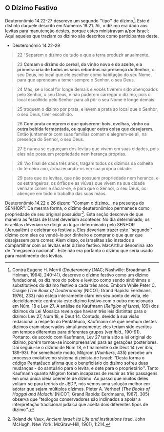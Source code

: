 ## O Dízimo Festivo ##

Deuteronômio 14.22-27 descreve um segundo ''tipo'' de dízimo[^59].  Este é distinto daquele descrito em Números 18.21.  Ali, o dízimo era dado aos levitas para manutenção destes, porque estes ministravam a/por Israel; Aqui aqueles que traziam os dízimo são descritos como participantes deste. 

* Deuteronômio 14.22-29

> 22 “Separem o dízimo de tudo o que a terra produzir anualmente. 

> 23 **Comam o dízimo do cereal, do vinho novo e do azeite, e a primeira cria de todos os seus rebanhos na presença do Senhor**, o seu Deus, no local que ele escolher como habitação do seu Nome, para que aprendam a temer sempre o Senhor, o seu Deus. 

> 24 Mas, se o local for longe demais e vocês tiverem sido abençoados pelo Senhor, o seu Deus, e não puderem carregar o dízimo, pois o local escolhido pelo Senhor para ali pôr o seu Nome é longe demais. 

> 25 troquem o dízimo por prata, e levem a prata ao local que o Senhor, o seu Deus, tiver escolhido. 

> 26 **Com prata comprem o que quiserem: bois, ovelhas, vinho ou outra bebida fermentada, ou qualquer outra coisa que desejarem.** Então juntamente com suas famílias comam e alegrem-se ali, na presença do Senhor, o seu Deus. 

> 27 E nunca se esqueçam dos levitas que vivem em suas cidades, pois eles não possuem propriedade nem herança próprias.  

> 28 “Ao final de cada três anos, tragam todos os dízimos da colheita do terceiro ano, armazenando-os em sua própria cidade. 

> 29 para que os levitas, que não possuem propriedade nem herança, e os estrangeiros, os órfãos e as viúvas que vivem na sua cidade venham comer e saciar-se, e para que o Senhor, o seu Deus, os abençoe em todo o trabalho das suas mãos. 

Deuteronômio 14.22 e 26 dizem: ''Comam o dízimo... na presença do SENHOR''.  Da mesma forma, o dízimo deuteronômico permanece como propriedade de seu original possuidor[^60].  Esta seção descreve de que maneira as festas de Israel deveriam acontecer.  No dia determinado, os israelitas deveriam se dirigir ao lugar determinado pelo SENHOR (Jerusalém) e celebrar os festivais.  Eles deveriam trazer este ''segundo'' dízimo com eles ou vendê-lo por dinheiro e comprar o que quer que desejassem para comer.  Alem disso, os israelitas são instados a compartilhar com os levitas este dízimo festivo.  MacArthur denomina isto de ''megasena nacional''.  Este não era portanto o dízimo que seria usado para mantimento dos levitas.

[^59]: Contra Eugene H. Merril (_Deuteronomy_ [NAC; Nashville: Broadman & Holman, 1994], 240-41), descreve o dízimo festivo como um dízimo fundacional, os dízimos do pobre e levítico como sendo sinônimos e substitutivos do dízimo festivo a cada três anos.  Embora While Peter C. Craigie (_The Book of Deuteronomy_ [NICOT; Grand Rapids: Eerdmans, 1976], 233) não esteja inteiramente claro em seu ponto de vista, ele decididamente contrasta este dízimo festivo com o outro mencionado em Núm. 18 e Lev 27.  A análise de Kaufmann (_Religion of Israel_, 189) dos dízimos da Lei Mosaica revela que haviam três leis distintas para o dízimo: Lev 27, Núm 18, e Deut 14.  Contudo, devido à sua visão redacional a respeito do Pentatêuco, Kaufmann crê que nenhum destes dízimos eram observados simultaneamente; eles teriam sido escritos em tempos diferentes para diferentes grupos (ver _ibid._, 190-91).  Portanto, de acordo com Kaufmann, Lev 27 teria sido a lei original do dízimo, porém tornou-se incompreensível para as gerações posteriores.  Daí seguiu-se o dízimo de Núm 18, e finalmente o de Deut 14 (ver _ibid_, 189-93).  Por semelhante modo, Milgrom (_Numbers_, 435) percebe um processo evolutivo no sistema dizimista de Israel: ''Desta forma o código Pentatêuco afirma que o beneficiário do dízimo sofreu duas mudanças - do santuário para o levita, e dete para o proprietário''.  Tanto Kaufmann quanto Milgrom foram incapazes de reunir  as três passagens em uma única ideia coerente de dízimo.  Ao passo que muitos deles voltam-se para teorias de JEDP, nós vemos uma solução melhor em adotar que sejam múltiplos dízimos.  Pieter A. Verhoef (_The Books of Haggai and Malachi_ [NICOT; Grand Rapids: Eerdmaans, 1987], 305) observa que "teólogos conservadores são inclinados a apoiar a interpretação tradicional judaica que aceita dois diferentes tipos de dízimo''.
[^60]: Roland de Vaux, _Ancient Israel: Its Life and Institutions_ (trad. John McHugh; New York: McGraw-Hill, 1961), 1:214.

